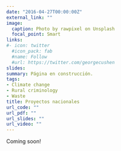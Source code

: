 ```yaml
---
date: "2016-04-27T00:00:00Z"
external_link: ""
image:
  caption: Photo by rawpixel on Unsplash
  focal_point: Smart
links:
#- icon: twitter
  #icon_pack: fab
  #name: Follow
  #url: https://twitter.com/georgecushen
slides:
summary: Página en construcción.
tags:
- Climate change
- Rural criminology
- Waste
title: Proyectos nacionales
url_code: ""
url_pdf: ""
url_slides: ""
url_video: ""
---
```


Coming soon!
